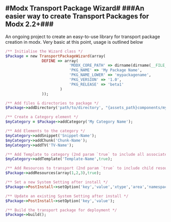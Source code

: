 #Modx Transport Package Wizard#
###An easier way to create Transport Packages for Modx 2.2+###
--------------------------------------------------------------
An ongoing project to create an easy-to-use library for transport package creation in modx.
Very basic at this point, usage is outlined below

```ruby
/** Initialise the Wizard class */
$Package = new TransportPackageWizard(array(
  				DEFINE => array(
							'MODX_CORE_PATH' => dirname(dirname(__FILE__)).'/core/',
							'PKG_NAME' => 'My Package Name',
							'PKG_NAME_LOWER' => 'mypackagename',
							'PKG_VERSION' => '1.0',
							'PKG_RELEASE' => 'beta1'
						)
				));

/** Add files & directories to package */
$Package->addDirectory('path/to/directory', "{assets_path}components/mypackagename/");

/** Create a Category element */
$myCategory = $Package->addCategory('My Category Name'); 

/** Add Elements to the category */
$myCategory->addSnippet('Snippet-Name');
$myCategory->addChunk('Chunk-Name');
$myCategory->addTV('TV-Name');

/** Add Template to category (2nd param `true` to include all associated TVs) */
$myCategory->addTemplate('Template-Name',true);

/** Add Resources to transport (2nd param `true` to include child resources) */
$Package->addResources(array(1,2,3),true);

/** Set a new System Setting after install */
$Package->PostInstall->setOption('key','value','xtype','area','namespace');

/** Update an existing System Setting after install */
$Package->PostInstall->setOption('key','value');

/** Build the transport package for deployment */
$Package->build();

```
